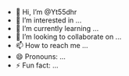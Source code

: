 - 👋 Hi, I’m @Yt55dhr
- 👀 I’m interested in ...
- 🌱 I’m currently learning ...
- 💞️ I’m looking to collaborate on ...
- 📫 How to reach me ...
- 😄 Pronouns: ...
- ⚡ Fun fact: ...

<!---
Yt55dhr/Yt55dhr is a ✨ special ✨ repository because its `README.md` (this file) appears on your GitHub profile.
You can click the Preview link to take a look at your changes.
--->
